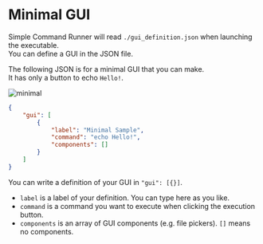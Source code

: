 # Minimal GUI

Simple Command Runner will read `./gui_definition.json` when launching the executable.  
You can define a GUI in the JSON file.  
  
The following JSON is for a minimal GUI that you can make.  
It has only a button to echo `Hello!`.  

![minimal](https://user-images.githubusercontent.com/69258547/192091288-72b69003-eafa-41ef-8167-5d0e0fe010d9.png)

```json
{
    "gui": [
        {
            "label": "Minimal Sample",
            "command": "echo Hello!",
            "components": []
        }
    ]
}
```

You can write a definition of your GUI in `"gui": [{}]`.  

-   `label` is a label of your definition. You can type here as you like.
-   `command` is a command you want to execute when clicking the execution button.
-   `components` is an array of GUI components (e.g. file pickers). `[]` means no components.
